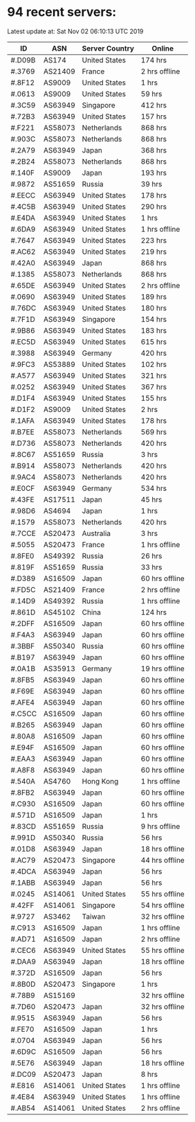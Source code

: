 # 94 recent servers:

Latest update at: Sat Nov 02 06:10:13 UTC 2019

| ID | ASN | Server Country | Online |
| -- | --- | -------------- | ------ |
| #.D09B | AS174 | United States | 174 hrs |
| #.3769 | AS21409 | France | 2 hrs offline |
| #.8F12 | AS9009 | United States | 1 hrs |
| #.0613 | AS9009 | United States | 59 hrs |
| #.3C59 | AS63949 | Singapore | 412 hrs |
| #.72B3 | AS63949 | United States | 157 hrs |
| #.F221 | AS58073 | Netherlands | 868 hrs |
| #.903C | AS58073 | Netherlands | 868 hrs |
| #.2A79 | AS63949 | Japan | 368 hrs |
| #.2B24 | AS58073 | Netherlands | 868 hrs |
| #.140F | AS9009 | Japan | 193 hrs |
| #.9872 | AS51659 | Russia | 39 hrs |
| #.EECC | AS63949 | United States | 178 hrs |
| #.4C5B | AS63949 | United States | 290 hrs |
| #.E4DA | AS63949 | United States | 1 hrs |
| #.6DA9 | AS63949 | United States | 1 hrs offline |
| #.7647 | AS63949 | United States | 223 hrs |
| #.AC62 | AS63949 | United States | 219 hrs |
| #.42A0 | AS63949 | Japan | 868 hrs |
| #.1385 | AS58073 | Netherlands | 868 hrs |
| #.65DE | AS63949 | United States | 2 hrs offline |
| #.0690 | AS63949 | United States | 189 hrs |
| #.76DC | AS63949 | United States | 180 hrs |
| #.7F1D | AS63949 | Singapore | 154 hrs |
| #.9B86 | AS63949 | United States | 183 hrs |
| #.EC5D | AS63949 | United States | 615 hrs |
| #.3988 | AS63949 | Germany | 420 hrs |
| #.9FC3 | AS53889 | United States | 102 hrs |
| #.A577 | AS63949 | United States | 321 hrs |
| #.0252 | AS63949 | United States | 367 hrs |
| #.D1F4 | AS63949 | United States | 155 hrs |
| #.D1F2 | AS9009 | United States | 2 hrs |
| #.1AFA | AS63949 | United States | 178 hrs |
| #.B7EE | AS58073 | Netherlands | 569 hrs |
| #.D736 | AS58073 | Netherlands | 420 hrs |
| #.8C67 | AS51659 | Russia | 3 hrs |
| #.B914 | AS58073 | Netherlands | 420 hrs |
| #.9AC4 | AS58073 | Netherlands | 420 hrs |
| #.E0CF | AS63949 | Germany | 534 hrs |
| #.43FE | AS17511 | Japan | 45 hrs |
| #.98D6 | AS4694 | Japan | 1 hrs |
| #.1579 | AS58073 | Netherlands | 420 hrs |
| #.7CCE | AS20473 | Australia | 3 hrs |
| #.5055 | AS20473 | France | 1 hrs offline |
| #.8FE0 | AS49392 | Russia | 26 hrs |
| #.819F | AS51659 | Russia | 33 hrs |
| #.D389 | AS16509 | Japan | 60 hrs offline |
| #.FD5C | AS21409 | France | 2 hrs offline |
| #.14D9 | AS49392 | Russia | 1 hrs offline |
| #.861D | AS45102 | China | 124 hrs |
| #.2DFF | AS16509 | Japan | 60 hrs offline |
| #.F4A3 | AS63949 | Japan | 60 hrs offline |
| #.3BBF | AS50340 | Russia | 60 hrs offline |
| #.B197 | AS63949 | Japan | 60 hrs offline |
| #.0A1B | AS35913 | Germany | 19 hrs offline |
| #.8FB5 | AS63949 | Japan | 60 hrs offline |
| #.F69E | AS63949 | Japan | 60 hrs offline |
| #.AFE4 | AS63949 | Japan | 60 hrs offline |
| #.C5CC | AS16509 | Japan | 60 hrs offline |
| #.B265 | AS63949 | Japan | 60 hrs offline |
| #.80A8 | AS16509 | Japan | 60 hrs offline |
| #.E94F | AS16509 | Japan | 60 hrs offline |
| #.EAA3 | AS63949 | Japan | 60 hrs offline |
| #.A8F8 | AS63949 | Japan | 60 hrs offline |
| #.540A | AS4760 | Hong Kong | 1 hrs offline |
| #.8FB2 | AS63949 | Japan | 60 hrs offline |
| #.C930 | AS16509 | Japan | 60 hrs offline |
| #.571D | AS16509 | Japan | 1 hrs |
| #.83CD | AS51659 | Russia | 9 hrs offline |
| #.991D | AS50340 | Russia | 56 hrs |
| #.01D8 | AS63949 | Japan | 18 hrs offline |
| #.AC79 | AS20473 | Singapore | 44 hrs offline |
| #.4DCA | AS63949 | Japan | 56 hrs |
| #.1ABB | AS63949 | Japan | 56 hrs |
| #.0245 | AS14061 | United States | 55 hrs offline |
| #.42FF | AS14061 | Singapore | 54 hrs offline |
| #.9727 | AS3462 | Taiwan | 32 hrs offline |
| #.C913 | AS16509 | Japan | 1 hrs offline |
| #.AD71 | AS16509 | Japan | 2 hrs offline |
| #.CEC6 | AS63949 | United States | 55 hrs offline |
| #.DAA9 | AS63949 | Japan | 18 hrs offline |
| #.372D | AS16509 | Japan | 56 hrs |
| #.8B0D | AS20473 | Singapore | 1 hrs |
| #.78B9 | AS15169 |  | 32 hrs offline |
| #.7D60 | AS20473 | Japan | 32 hrs offline |
| #.9515 | AS63949 | Japan | 56 hrs |
| #.FE70 | AS16509 | Japan | 1 hrs |
| #.0704 | AS63949 | Japan | 56 hrs |
| #.6D9C | AS16509 | Japan | 56 hrs |
| #.5E76 | AS63949 | Japan | 18 hrs offline |
| #.DC09 | AS20473 | Japan | 8 hrs |
| #.E816 | AS14061 | United States | 1 hrs offline |
| #.4E84 | AS63949 | United States | 1 hrs offline |
| #.AB54 | AS14061 | United States | 2 hrs offline |

